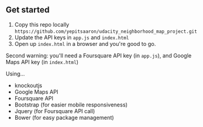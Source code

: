 ## Get started
1. Copy this repo locally `https://github.com/yepitsaaron/udacity_neighborhood_map_project.git`
2. Update the API keys in `app.js` and `index.html`
3. Open up `index.html` in a browser and you're good to go.

Second warning: you'll need a Foursquare API key (in `app.js`), and Google Maps API key (in `index.html`)

Using...
* knockoutjs
* Google Maps API
* Foursquare API
* Bootstrap (for easier mobile responsiveness)
* Jquery (for Foursquare API call)
* Bower (for easy package management)
